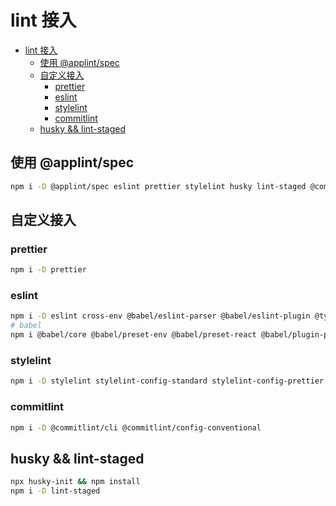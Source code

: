 # lint 接入

- [lint 接入](#lint-接入)
  - [使用 @applint/spec](#使用-applintspec)
  - [自定义接入](#自定义接入)
    - [prettier](#prettier)
    - [eslint](#eslint)
    - [stylelint](#stylelint)
    - [commitlint](#commitlint)
  - [husky && lint-staged](#husky--lint-staged)

## 使用 @applint/spec

```bash
npm i -D @applint/spec eslint prettier stylelint husky lint-staged @commitlint/cli eslint-config-prettier eslint-formatter-pretty stylelint-config-prettier prettier-eslint
```

## 自定义接入

### prettier

```bash
npm i -D prettier
```

### eslint

```bash
npm i -D eslint cross-env @babel/eslint-parser @babel/eslint-plugin @typescript-eslint/parser @typescript-eslint/eslint-plugin eslint-config-airbnb-base eslint-plugin-react eslint-plugin-react-hooks prettier-eslint eslint-config-airbnb-typescript eslint-formatter-pretty eslint-plugin-eslint-comments eslint-plugin-promise eslint-config-prettier
# babel
npm i @babel/core @babel/preset-env @babel/preset-react @babel/plugin-proposal-decorators @babel/plugin-proposal-class-properties
```

### stylelint

```bash
npm i -D stylelint stylelint-config-standard stylelint-config-prettier stylelint-config-css-modules stylelint-config-rational-order stylelint-no-unsupported-browser-features stylelint-order stylelint-declaration-block-no-ignored-properties
```

### commitlint

```bash
npm i -D @commitlint/cli @commitlint/config-conventional
```

## husky && lint-staged

```bash
npx husky-init && npm install
npm i -D lint-staged
```
